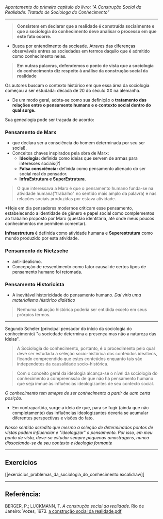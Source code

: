 
*Apontamento do primeiro capitulo do livro: "A Construção Social da Realidade: Tratado de Sociologa do Conhecimento"*

---

> **Consistem em declarar que a realidade é construída socialmente e que a sociologia do conhecimento deve analisar o processo em que este fato ocorre.**


- Busca por entendimento da socieade. Atraves das diferenças observáveis entres as sociedades em termos daquilo que é admitido como conhecimento nelas.

>**Em outras palavras, defendemos o ponto de vista que a sociologia do conhecimento diz respeito à análise da construção social da realidade**

Os autores buscam o contexto histórico em que essa área da sociologia começou a ser estudada: década de 20 do século XX na alemanha.

- De um modo geral, adota-se como sua definição o **tratamento das relações entre o pensamento humano e o contexto social dentro do qual surge.**

Sua genealogia pode ser traçada de acordo:
### Pensamento de Marx
- que declara ser a consciência do homem determinada por seu ser social).
- Conceitos chaves inspirados pela obra de Marx:
	- **Ideologia:** definida como ideias que servem de armas para interesses sociais(?)
	- **Falsa consciência:** definida como pensamento alienado do ser social real do pensador.
	- **InfraEstrutura e SuperEstrutura.**

> O que interessava a Marx é que o pensamento humano funda-se na atividade humana("trabalho" no sentido mais amplo da palavra) e nas relações sociais produzidas por estava atividade.

*Hoje em dia pensadores modernos criticam esse pensamento, estabelecendo a identidade de gênero e papel social como complementos ao trabalho proposto por Marx (questão identitária, até onde meus poucos conhecimentos me permitem comentar).

**Infraestrutura** é definida como atividade humana e **Superestrutura** como mundo produzido por esta atividade.

### Pensamento de Nietzsche
- anti-idealismo.
- Concepção de ressentimento como fator causal de certos tipos de pensamento humano foi retomada.

### Pensamento Historicista
- A inevitável historicidade do pensamento humano.
*Daí viria uma materialismo histórico dialético*

> Nenhuma situação histórica poderia ser entidida exceto em seus prórpios termos.

---
Segundo Scheler (principal pensador do início da sociologia do conhecimento) "a sociedade determina a presença mas não a natureza das ideias".

> A Sociologia do conhecimento, portanto, é o procedimento pelo qual deve ser estudada a seleção socio-histórica dos conteúdos ideativos, ficando compreendido que estes conteúdos enquanto tais são independetes da causalidade socio-histórica.

> Com o conceito geral da ideologia alcança-se o nível da sociologia do conhecimento a compreenssão de que não há pensamento humano que seja imnue às influências ideologizantes de seu contexto social.

*O conhecimento tem smepre de ser conhecimento a partir de uam certa posição.*

- Em contrapartida, surge a ideia de que, para se fugir (ainda que não completamente) das influências ideologizantes deveria se acumular diferentes perspectivas e visões do fato.

*Nesse sentido acredito que mesmo a seleção de determinados pontos de vistas podem influenciar e "ideologizar" o pensamento. Por isso, em meu ponto de vista, deve-se estudar sempre pequenas amostragens, nunca dissociando-se de seu contexto e ideologia formante*

---
## Exercícios

[[exercicios_problemas_da_sociologia_do_conhecimento.excalidraw]]

---
## Referência: 
BERGER, P.; LUCKMANN, T. *A construção social da realidade*. Rio de Janeiro: Vozes, 1973.
[a construção social da realidade.pdf](file:///home/gdon/Documentos/artigos/livros-didaticos/a%20construção%20social%20da%20realidade.pdf)

